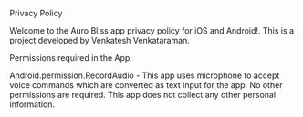 Privacy Policy

Welcome to the Auro Bliss app privacy policy for iOS and Android!. This is a project developed by Venkatesh Venkataraman.

Permissions required in the App:

Android.permission.RecordAudio - This app uses microphone to accept voice commands which are converted as text input for the app.
No other permissions are required. This app does not collect any other personal information.

